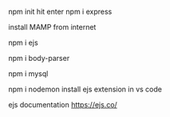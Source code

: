 npm init
hit enter
npm i express

install MAMP from internet

npm i ejs

npm  i body-parser

npm i mysql

npm i nodemon
install ejs extension in vs code

ejs documentation
https://ejs.co/